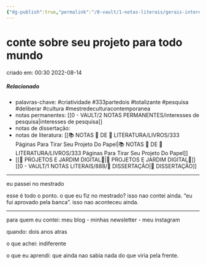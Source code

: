 ```yaml
---
{"dg-publish":true,"permalink":"/0-vault/1-notas-literais/gerais-interesses/conte-sobre-seu-projeto-para-todo-mundo/","tags":["criatividade","333partedois","totalizante","pesquisa","deliberar","cultura","mestredeculturacontemporanea"],"dgHomeLink":true,"dgShowLocalGraph":true,"dgShowFileTree":true,"dgEnableSearch":true,"noteIcon":""}
---
```


# conte sobre seu projeto para todo mundo
criado em: 00:30 2022-08-14

##### Relacionado
- palavras-chave: #criatividade #333partedois #totalizante #pesquisa #deliberar #cultura #mestredeculturacontemporanea   
- notas permanentes: [[0 - VAULT/2 NOTAS PERMANENTES/interesses de pesquisa\|interesses de pesquisa]]
- notas de dissertação:
- notas de literatura: [[📚 NOTAS 📖 DE 📘 LITERATURA/LIVROS/333 Páginas Para Tirar Seu Projeto Do Papel\|📚 NOTAS 📖 DE 📘 LITERATURA/LIVROS/333 Páginas Para Tirar Seu Projeto Do Papel]]
- [[🏡 PROJETOS E JARDIM DIGITAL🌱\|🏡 PROJETOS E JARDIM DIGITAL🌱]]
[[0 - VAULT/1 NOTAS LITERAIS/888/📕 DISSERTAÇÃO\|📕 DISSERTAÇÃO]]

---
eu passei no mestrado

esse é todo o ponto.
o que eu fiz no mestrado? isso nao contei ainda.
“eu fui aprovado pela banca”. isso nao aconteceu ainda.

---
para quem eu contei:
meu blog - minhas newsletter - meu instagram

quando: dois anos atras

o que achei: indiferente

o que eu aprendi: que ainda nao sabia nada do que viria pela frente.